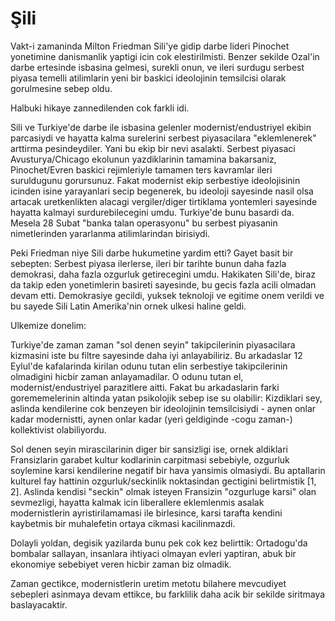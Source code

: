 # Şili

Vakt-i zamaninda Milton Friedman Sili'ye gidip darbe lideri Pinochet yonetimine danismanlik yaptigi icin cok elestirilmisti. Benzer sekilde Ozal'in darbe ertesinde isbasina gelmesi, surekli onun, ve ileri surdugu serbest piyasa temelli atilimlarin yeni bir baskici ideolojinin temsilcisi olarak gorulmesine sebep oldu.

Halbuki hikaye zannedilenden cok farkli idi.

Sili ve Turkiye'de darbe ile isbasina gelenler modernist/endustriyel ekibin parcasiydi ve hayatta kalma surelerini serbest piyasacilara "eklemlenerek" arttirma pesindeydiler. Yani bu ekip bir nevi asalakti. Serbest piyasaci Avusturya/Chicago ekolunun yazdiklarinin tamamina bakarsaniz, Pinochet/Evren baskici rejimleriyle tamamen ters kavramlar ileri suruldugunu gorursunuz. Fakat modernist ekip serbestiye ideolojisinin icinden isine yarayanlari secip begenerek, bu ideoloji sayesinde nasil olsa artacak uretkenlikten alacagi vergiler/diger tirtiklama yontemleri sayesinde hayatta kalmayi surdurebilecegini umdu. Turkiye'de bunu basardi da. Mesela 28 Subat "banka talan operasyonu" bu serbest piyasanin nimetlerinden yararlanma atilimlarindan birisiydi.

Peki Friedman niye Sili darbe hukumetine yardim etti? Gayet basit bir sebepten: Serbest piyasa ilerlerse, ileri bir tarihte bunun daha fazla demokrasi, daha fazla ozgurluk getirecegini umdu. Hakikaten Sili'de, biraz da takip eden yonetimlerin basireti sayesinde, bu gecis fazla acili olmadan devam etti. Demokrasiye gecildi, yuksek teknoloji ve egitime onem verildi ve bu sayede Sili Latin Amerika'nin ornek ulkesi haline geldi.

Ulkemize donelim:

Turkiye'de zaman zaman "sol denen seyin" takipcilerinin piyasacilara kizmasini iste bu filtre sayesinde daha iyi anlayabiliriz. Bu arkadaslar 12 Eylul'de kafalarinda kirilan odunu tutan elin serbestiye takipcilerinin olmadigini hicbir zaman anlayamadilar. O odunu tutan el, modernist/endustriyel parazitlere aitti. Fakat bu arkadaslarin farki gorememelerinin altinda yatan psikolojik sebep ise su olabilir: Kizdiklari sey, aslinda kendilerine cok benzeyen bir ideolojinin temsilcisiydi - aynen onlar kadar modernistti, aynen onlar kadar (yeri geldiginde -cogu zaman-) kollektivist olabiliyordu.

Sol denen seyin mirascilarinin diger bir sansizligi ise, ornek aldiklari Fransizlarin garabet kultur kodlarinin carpitmasi sebebiyle, ozgurluk soylemine karsi kendilerine negatif bir hava yansimis olmasiydi. Bu aptallarin kulturel fay hattinin ozgurluk/seckinlik noktasindan gectigini belirtmistik [1, 2]. Aslinda kendisi "seckin" olmak isteyen Fransizin "ozgurluge karsi" olan sevmezligi, hayatta kalmak icin liberallere eklemlenmis asalak modernistlerin ayristirilamamasi ile birlesince, karsi tarafta kendini kaybetmis bir muhalefetin ortaya cikmasi kacilinmazdi.

Dolayli yoldan, degisik yazilarda bunu pek cok kez belirttik: Ortadogu'da bombalar sallayan, insanlara ihtiyaci olmayan evleri yaptiran, abuk bir ekonomiye sebebiyet veren hicbir zaman biz olmadik.

Zaman gectikce, modernistlerin uretim metotu bilahere mevcudiyet sebepleri asinmaya devam ettikce, bu farklilik daha acik bir sekilde siritmaya baslayacaktir.

